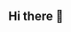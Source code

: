 ## Hi there 👋

<!--# 👋 Hi, I'm Julianna 

🎓 **Master’s student in Artificial Intelligence** at Vrije Universiteit Amsterdam  
🧠 Interested in **Human–AI Interaction**, **NLP**, **Machine Learning** 
🌍 Multilingual — Polish 🇵🇱 | French 🇫🇷 | English 🇬🇧 | learning Spanish 🇪🇸  

🧩 About Me  

I’m passionate about exploring how language, cognition, and computation come together to create intelligent systems.  
My background combines **AI**, **data science**, and **neuroscience**, and I enjoy projects that sit at the intersection of **technology and human understanding**.  

I’ve worked on projects involving:  
- 🗣️ Transformer-based NLP (hate-speech detection, subjectivity mining)  
- 🤖 Evolutionary algorithms and robotic learning (MuJoCo simulations)  
- 📊 Data mining and statistical modeling (R, SPSS, Python)  
- 💬 Human–AI communication and dialogue systems  

🌱 I’m currently expanding my skills in **Java**, **Kotlin** and **Golang**

## ⚙️ Tech Stack  

**Languages:** Python · R · SQL (novice)
**Frameworks & Tools:** PyTorch · Hugging Face · Docker · Git · Tableau · Excel  
**Data Science:** SPSS · Scikit-learn · NumPy · pandas · SciPy  
**Specialties:** NLP · Machine Learning · Transformer Models · Data Mining   


## 🧠 Featured Projects  

- **Conversational AI Companion** – Transformer-based chatbot for adaptive emotional dialogue 
-  **Evolutionary Robotics** – Adaptive movement learning through evolutionary algorithms  
-  **Quantified-Self Data Predictor** – ML model predicting anxiety levels from city crowdedness data  


## 🔭 Currently working on

- Building **interactive AI systems** 
- Working on AI-powered website chatbot for a french pharmacy

## 📫 How to reach me: 

📧 **Email:** cisewskajulianna@gmail.com  
🔗 **LinkedIn:** https://www.linkedin.com/in/julianna-cisewska-64b438257/ 
